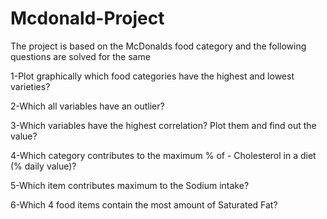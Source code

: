 # Mcdonald-Project
The project is based on the McDonalds food category and the following questions are solved for the same

1-Plot graphically which food categories have the highest and lowest varieties?

2-Which all variables have an outlier?

3-Which variables have the highest correlation? Plot them and find out the value?

4-Which category contributes to the maximum % of - Cholesterol in a diet (% daily value)?

5-Which item contributes maximum to the Sodium intake?

6-Which 4 food items contain the most amount of Saturated Fat?
